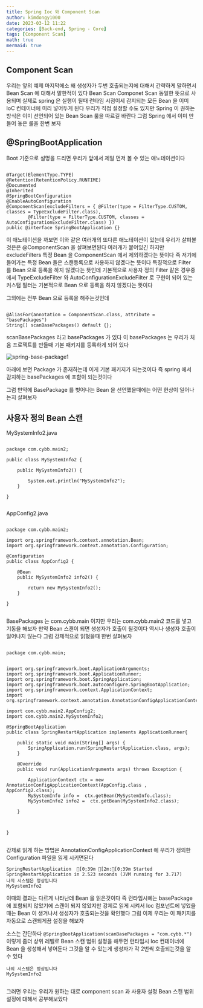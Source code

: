 ```yaml
---
title: Spring Ioc 와 Component Scan
author: kimdongy1000
date: 2023-03-12 11:22
categories: [Back-end, Spring - Core]
tags: [Component Scan]
math: true
mermaid: true
---
```


## Component Scan
우리는 앞의 예제 마지막에소 왜 생성자가 두번 호출되는지에 대해서 간략하게 말하면서 Bean Scan 에 대해서 말한적이 있다 Bean Scan Componet Scan 동일한 뜻으로 사용되며 
실제로 spring 은 실행이 될때 런타임 시점이세 감지되는 모든 Bean 을 이미 IoC 컨테이너에 미리 넣어두게 된다 우리가 직접 설정할 수도 있지만 Spring 이 권하는 방식은 이미 
선언되어 있는 Bean Scan 룰을 따르길 바란다 그럼 Spring 에서 이미 만들어 놓은 룰을 한번 보자 

## @SpringBootApplication
Boot 기준으로 설명을 드리면 우리가 앞에서 제일 먼저 볼 수 있는 애노테이션이다 

```

@Target(ElementType.TYPE)
@Retention(RetentionPolicy.RUNTIME)
@Documented
@Inherited
@SpringBootConfiguration
@EnableAutoConfiguration
@ComponentScan(excludeFilters = { @Filter(type = FilterType.CUSTOM, classes = TypeExcludeFilter.class),
		@Filter(type = FilterType.CUSTOM, classes = AutoConfigurationExcludeFilter.class) })
public @interface SpringBootApplication {}

```

이 애노테이션을 까보면 이와 같은 여러개의 또다른 애노테이션이 있는데 우리가 살펴볼것은은 @ComponentScan 을 살펴보면된다 
여러개가 붙어있긴 하지만 excludeFilters 특정 Bean 을 ComponentScan 에서 제외하겠다는 뜻이다 즉 저기에 들어가는 특정 Bean 들은 스캔등록으로 사용하지 않겠다는 뜻이다 
특징적으로 Filter 를 Bean 으로 등록을 하지 않겠다는 뜻인데 기본적으로 사용자 정의 Filter 같은 경우중에서 TypeExcludeFilter 와 AutoConfigurationExcludeFilter 로 구현이 되어 있는 
커스텀 필터는 기본적으로 Bean 으로 등록을 하지 않겠다는 뜻이다 

그외에는 전부 Bean 으로 등록을 해주는것인데 

```

@AliasFor(annotation = ComponentScan.class, attribute = "basePackages")
String[] scanBasePackages() default {};

```
scanBasePackages 라고 basePackages 가 있다 이 basePackages 는 우리가 처음 프로젝트를 만들때 기본 패키지를 등록하게 되어 있다 


![spring-base-package1](https://user-images.githubusercontent.com/58513678/224592594-7d0d00cf-a4bd-474c-9ef2-1cb43d25349d.jpg)

아래에 보면 Package 가 존재하는데 이게 기본 패키지가 되는것이다 즉 spring 에서 감지하는 basePackages 에 포함이 되는것이다 


그럼 만약에 BasePackage 를 벗어나는 Bean 을 선언했을때에는 어떤 현상이 일어나는지 살펴보자 

## 사용자 정의 Bean 스캔 

MySystemInfo2.java
```

package com.cybb.main2;

public class MySystemInfo2 {
	
	public MySystemInfo2() {
		
		System.out.println("MySystemInfo2");
	}

}


```

AppConfig2.java
```

package com.cybb.main2;

import org.springframework.context.annotation.Bean;
import org.springframework.context.annotation.Configuration;

@Configuration
public class AppConfig2 {
	
	@Bean
	public MySystemInfo2 info2() {
		
		return new MySystemInfo2();
	}

}


```
BasePackages 는 com.cybb.main 이지만 우리는  com.cybb.main2 코드를 넣고 기동을 해보자 만약 Bean 스캔이 되면 생성자가 호출이 될것이다 
역시나 생성자 호출이 일어나지 않는다 그럼 강제적으로 읽혔을때 한번 살펴보자


```

package com.cybb.main;


import org.springframework.boot.ApplicationArguments;
import org.springframework.boot.ApplicationRunner;
import org.springframework.boot.SpringApplication;
import org.springframework.boot.autoconfigure.SpringBootApplication;
import org.springframework.context.ApplicationContext;
import org.springframework.context.annotation.AnnotationConfigApplicationContext;

import com.cybb.main2.AppConfig2;
import com.cybb.main2.MySystemInfo2;

@SpringBootApplication
public class SpringRestartApplication implements ApplicationRunner{

	public static void main(String[] args) {
		SpringApplication.run(SpringRestartApplication.class, args);
	}

	@Override
	public void run(ApplicationArguments args) throws Exception {

		ApplicationContext ctx = new AnnotationConfigApplicationContext(AppConfig.class , AppConfig2.class);
		MySystemInfo info =  ctx.getBean(MySystemInfo.class);
		MySystemInfo2 info2 =  ctx.getBean(MySystemInfo2.class);

	}
	
	

}


```
강제로 읽게 하는 방법은 AnnotationConfigApplicationContext 에 우리가 정의한 Configuration 파일을 읽게 시키면된다 

```
SpringRestartApplication  [0;39m [2m:[0;39m Started SpringRestartApplication in 2.523 seconds (JVM running for 3.717)
나의 시스템은 정상입니다
MySystemInfo2

```

이때의 결과는 다르게 나타난데 Bean 을 읽은것이다 즉 런타임시에는 basePackage 에 포함되지 않았기에 스캔이 되지 않았지만 
강제로 읽게 시켜서 Ioc 컴포넌트에 넣었을때는 Bean 이 생겨나서 생성자가 호출되는것을 확인했다 그럼 이제 우리는 이 패키지를 자동으로 스캔되게끔 설정을 해보자 

소스는 간단하다 
`@SpringBootApplication(scanBasePackages = "com.cybb.*")` 이렇게 좀더 상위 레벨로 Bean 스캔 범위 설정을 해두면 런타임시 Ioc 컨테이너에 Bean 을 생성해서 넣어둔다 
그것을 알 수 있는게 생성자가 각 2번씩 호출되는것을 알 수 있다 

```
나의 시스템은 정상입니다
MySystemInfo2


```

그러면 우리는 우리가 원하는 대로 component scan 과 사용자 설정 Bean 스캔 범위 설정에 대해서 공부해보았다 












